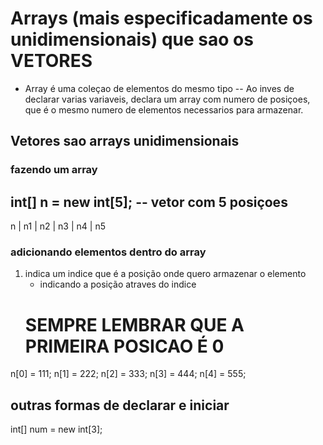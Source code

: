 # Arrays (mais especificadamente os unidimensionais) que sao os VETORES

- Array é uma coleçao de elementos do mesmo tipo
-- Ao inves de declarar varias variaveis, declara um array com numero de posiçoes, que é o mesmo numero de elementos necessarios para armazenar.

## Vetores sao arrays unidimensionais

### fazendo um array

int[] n = new int[5];   -- vetor com 5 posiçoes
--------------------------
n | n1 | n2 | n3 | n4 | n5 


### adicionando elementos dentro do array

1. indica um indice que é a posição onde quero armazenar o elemento
    - indicando a posição atraves do indice 
    # SEMPRE LEMBRAR QUE A PRIMEIRA POSICAO É 0

n[0] = 111;
n[1] = 222;
n[2] = 333;
n[3] = 444;
n[4] = 555;


## outras formas de declarar e iniciar 

int[] num = new int[3];